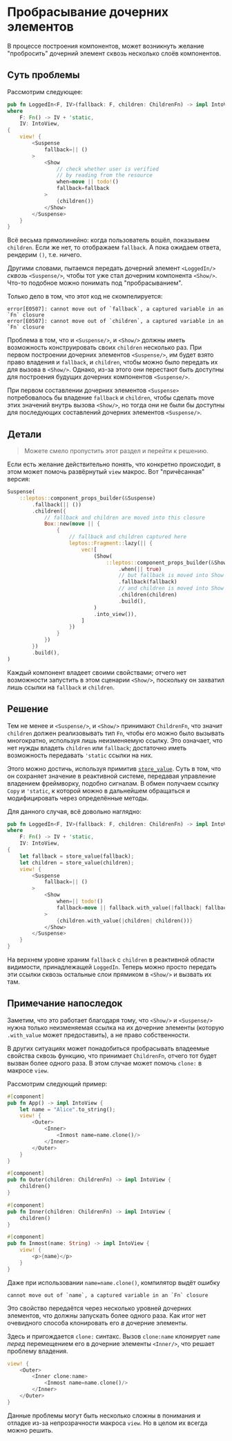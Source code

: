 # Пробрасывание дочерних элементов

В процессе построения компонентов, может возникнуть желание "пробросить" дочерний элемент сквозь несколько слоёв компонентов.

## Суть проблемы

Рассмотрим следующее:

```rust
pub fn LoggedIn<F, IV>(fallback: F, children: ChildrenFn) -> impl IntoView
where
    F: Fn() -> IV + 'static,
    IV: IntoView,
{
    view! {
        <Suspense
            fallback=|| ()
        >
            <Show
				// check whether user is verified
				// by reading from the resource
                when=move || todo!()
                fallback=fallback
            >
				{children()}
			</Show>
        </Suspense>
    }
}
```

Всё весьма прямолинейно: когда пользователь вошёл, показываем `children`. Если же нет, то отображаем `fallback`. А пока ожидаем ответа, рендерим `()`, т.е. ничего.

Другими словами, пытаемся передать дочерний элемент `<LoggedIn/>` _сквозь_ `<Suspense/>`, чтобы тот уже стал дочерним компонента `<Show/>`. Что-то подобное можно понимать под "пробрасыванием".

Только дело в том, что этот код не скомпелируется:

```
error[E0507]: cannot move out of `fallback`, a captured variable in an `Fn` closure
error[E0507]: cannot move out of `children`, a captured variable in an `Fn` closure
```

Проблема в том, что и `<Suspense/>`, и `<Show/>` должны иметь возможность конструировать своих `children` несколько раз. При первом построении дочерних элементов `<Suspense/>`, им будет взято право владения и `fallback`, и `children`, чтобы можно было передать их для вызова в `<Show/>`. Однако, из-за этого они перестают быть доступны для построения будущих дочерних компонентов `<Suspense/>`.

При первом составлении дочерних элементов `<Suspense>` потребовалось бы владение `fallback` и `children`, чтобы сделать move этих значений внутрь вызова `<Show/>`, но тогда они не были бы доступны для последующих составлений дочерних элементов `<Suspense/>`.

## Детали

> Можете смело пропустить этот раздел и перейти к решению.

Если есть желание действительно понять, что конкретно происходит, в этом может помочь развёрнутый `view` макрос. Вот "причёсанная" версия:

```rust
Suspense(
    ::leptos::component_props_builder(&Suspense)
        .fallback(|| ())
        .children({
            // fallback and children are moved into this closure
            Box::new(move || {
                {
                    // fallback and children captured here
                    leptos::Fragment::lazy(|| {
                        vec![
                            (Show(
                                ::leptos::component_props_builder(&Show)
                                    .when(|| true)
									// but fallback is moved into Show here
                                    .fallback(fallback)
									// and children is moved into Show here
                                    .children(children)
                                    .build(),
                            )
                            .into_view()),
                        ]
                    })
                }
            })
        })
        .build(),
)
```

Каждый компонент владеет своими свойствами; отчего нет возможности запустить в этом сценарии `<Show/>`, поскольку он захватил лишь ссылки на `fallback` и `children`.

## Решение

Тем не менее и `<Suspense/>`, и `<Show/>` принимают `ChildrenFn`, что значит `children` должен реализовывать тип `Fn`, чтобы его можно было вызывать многократно, используя лишь неизменяемую ссылку. Это означает, что нет нужды владеть `children` или `fallback`; достаточно иметь возможность передавать `'static` ссылки на них.

Этого можно достичь, используя примитив [`store_value`](https://docs.rs/leptos/latest/leptos/fn.store_value.html). Суть в том, что он сохраняет значение в реактивной системе, передавая управление владением фреймворку, подобно сигналам. В обмен получаем ссылку `Copy` и `'static`, к которой можно в дальнейшем обращаться и модифицировать через определённые методы.

Для данного случая, всё довольно наглядно:

```rust
pub fn LoggedIn<F, IV>(fallback: F, children: ChildrenFn) -> impl IntoView
where
    F: Fn() -> IV + 'static,
    IV: IntoView,
{
    let fallback = store_value(fallback);
    let children = store_value(children);
    view! {
        <Suspense
            fallback=|| ()
        >
            <Show
                when=|| todo!()
                fallback=move || fallback.with_value(|fallback| fallback())
            >
                {children.with_value(|children| children())}
            </Show>
        </Suspense>
    }
}
```

На верхнем уровне храним `fallback` с `children` в реактивной области видимости, принадлежащей `LoggedIn`. Теперь можно просто передать эти ссылки сквозь остальные слои прямиком в `<Show/>` и вызвать их там.

## Примечание напоследок

Заметим, что это работает благодаря тому, что `<Show/>` и `<Suspense/>` нужна только неизменяемая ссылка на их дочерние элементы (которую `.with_value` может предоставить), а не право собственности.

В других ситуациях может понадобиться пробрасывать владеемые свойства сквозь функцию, что принимает `ChildrenFn`, отчего тот будет вызван более одного раза. В этом случае может помочь `clone:` в макросе `view`.

Рассмотрим следующий пример:

```rust
#[component]
pub fn App() -> impl IntoView {
    let name = "Alice".to_string();
    view! {
        <Outer>
            <Inner>
                <Inmost name=name.clone()/>
            </Inner>
        </Outer>
    }
}

#[component]
pub fn Outer(children: ChildrenFn) -> impl IntoView {
    children()
}

#[component]
pub fn Inner(children: ChildrenFn) -> impl IntoView {
    children()
}

#[component]
pub fn Inmost(name: String) -> impl IntoView {
    view! {
        <p>{name}</p>
    }
}
```

Даже при использовании `name=name.clone()`, компилятор выдёт ошибку

```
cannot move out of `name`, a captured variable in an `Fn` closure
```

Это свойство передаётся через несколько уровней дочерних элементов, что должны запускать более одного раза. Как итог нет очевидного способа клонировать его _в_ дочерние элементы.

Здесь и пригождается `clone:` синтакс. Вызов `clone:name` клонирует `name` _перед_ перемещением его в дочерние элементы `<Inner/>`, что решает проблему владения.

```rust
view! {
	<Outer>
		<Inner clone:name>
			<Inmost name=name.clone()/>
		</Inner>
	</Outer>
}
```

Данные проблемы могут быть несколько сложны в понимания и отладке из-за непрозрачности макроса `view`. Но в целом их всегда можно решить.
